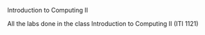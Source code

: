 Introduction to Computing II

All the labs done in the class Introduction to Computing II (ITI 1121)

